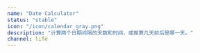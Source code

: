 ```yaml
---
name: "Date Calculator"
status: "stable"
icon: "/icon/calendar_gray.png"
description: "计算两个日期间隔的天数和时间，或推算几天前后是哪一天。"
channel: life
---
```

